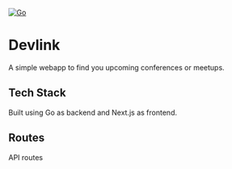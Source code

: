 [![Go](https://github.com/kanakshilledar/devlink/actions/workflows/go.yml/badge.svg)](https://github.com/kanakshilledar/devlink/actions/workflows/go.yml)
# Devlink
A simple webapp to find you upcoming conferences or meetups.

## Tech Stack
Built using Go as backend and Next.js as frontend.

## Routes
API routes
